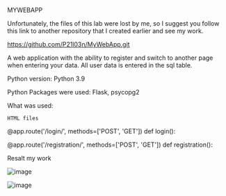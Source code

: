 MYWEBAPP

Unfortunately, the files of this lab were lost by me, so I suggest you follow this link to another repository that I created earlier and see my work.

https://github.com/P21l03n/MyWebApp.git

A web application with the ability to register and switch to another page when entering your data. All user data is entered in the sql table.

Python version: Python 3.9

Python Packages were used: Flask, psycopg2

What was used:

    HTML files
    
@app.route('/login/', methods=['POST', 'GET'])
def login():

@app.route('/registration/', methods=['POST', 'GET'])
def registration():

Resalt my work

![image](https://user-images.githubusercontent.com/90320655/146947052-079addfb-3aa1-4992-85bf-a1ad544c7444.png)

![image](https://user-images.githubusercontent.com/90320655/146947125-b3303c6c-9c2d-4019-bf9b-c54463037c46.png)

